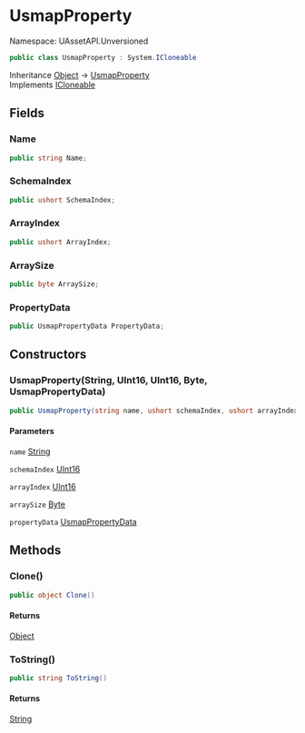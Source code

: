 # UsmapProperty

Namespace: UAssetAPI.Unversioned

```csharp
public class UsmapProperty : System.ICloneable
```

Inheritance [Object](https://docs.microsoft.com/en-us/dotnet/api/system.object) → [UsmapProperty](./uassetapi.unversioned.usmapproperty.md)<br>
Implements [ICloneable](https://docs.microsoft.com/en-us/dotnet/api/system.icloneable)

## Fields

### **Name**

```csharp
public string Name;
```

### **SchemaIndex**

```csharp
public ushort SchemaIndex;
```

### **ArrayIndex**

```csharp
public ushort ArrayIndex;
```

### **ArraySize**

```csharp
public byte ArraySize;
```

### **PropertyData**

```csharp
public UsmapPropertyData PropertyData;
```

## Constructors

### **UsmapProperty(String, UInt16, UInt16, Byte, UsmapPropertyData)**

```csharp
public UsmapProperty(string name, ushort schemaIndex, ushort arrayIndex, byte arraySize, UsmapPropertyData propertyData)
```

#### Parameters

`name` [String](https://docs.microsoft.com/en-us/dotnet/api/system.string)<br>

`schemaIndex` [UInt16](https://docs.microsoft.com/en-us/dotnet/api/system.uint16)<br>

`arrayIndex` [UInt16](https://docs.microsoft.com/en-us/dotnet/api/system.uint16)<br>

`arraySize` [Byte](https://docs.microsoft.com/en-us/dotnet/api/system.byte)<br>

`propertyData` [UsmapPropertyData](./uassetapi.unversioned.usmappropertydata.md)<br>

## Methods

### **Clone()**

```csharp
public object Clone()
```

#### Returns

[Object](https://docs.microsoft.com/en-us/dotnet/api/system.object)<br>

### **ToString()**

```csharp
public string ToString()
```

#### Returns

[String](https://docs.microsoft.com/en-us/dotnet/api/system.string)<br>
